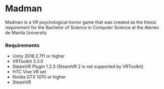 # Madman
Madman is a VR psychological horror game that was created as the thesis requirement for the Bachelor of Science in Computer Science at the Ateneo de Manila University

### Requirements
* Unity 2018.2.7f1 or higher
* VRToolkit 3.3.0
* SteamVR Plugin 1.2.3 (SteamVR 2 is not supported by VRToolkit)
* HTC Vive VR set
* Nvidia GTX 1070 or higher
* SteamVR
